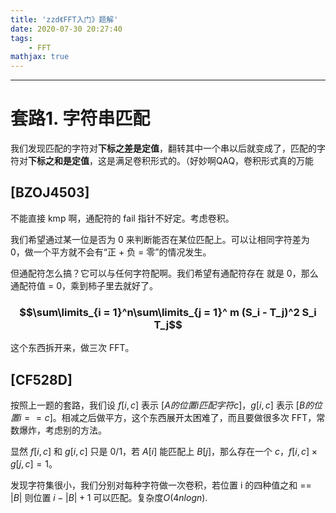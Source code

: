 ```yaml
---
title: 'zzd《FFT入门》题解'
date: 2020-07-30 20:27:40
tags: 
    - FFT
mathjax: true
---
```


-----

# **套路1. 字符串匹配**

我们发现匹配的字符对**下标之差是定值**，翻转其中一个串以后就变成了，匹配的字符对**下标之和是定值**，这是满足卷积形式的。（好妙啊QAQ，卷积形式真的万能

## [BZOJ4503]

不能直接 kmp 啊，通配符的 fail 指针不好定。考虑卷积。

我们希望通过某一位是否为 0 来判断能否在某位匹配上。可以让相同字符差为 0，做一个平方就不会有“正 + 负 = 零”的情况发生。

但通配符怎么搞？它可以与任何字符配啊。我们希望有通配符存在 就是 0，那么通配符值 = 0，乘到柿子里去就好了。

### $$\sum\limits_{i = 1}^n\sum\limits_{j = 1}^ m (S_i - T_j)^2 S_i T_j$$

这个东西拆开来，做三次 FFT。

## [CF528D]

按照上一题的套路，我们设 $f[i, c]$ 表示 $[A 的位置 i 匹配字符 c]$，$g[i, c]$ 表示 $[B 的位置 i == c]$。相减之后做平方，这个东西展开太困难了，而且要做很多次 FFT，常数爆炸，考虑别的方法。

显然 $f[i, c]$ 和 $g[i, c]$ 只是 0/1，若 $A[i]$ 能匹配上 $B[j]$，那么存在一个 $c$，$f[i, c] \times g[j, c] = 1$。

发现字符集很小，我们分别对每种字符做一次卷积，若位置 i 的四种值之和 == $|B|$ 则位置 $i - |B| + 1$ 可以匹配。复杂度$O(4nlogn)$.